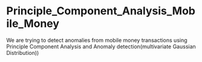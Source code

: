 # Principle_Component_Analysis_Mobile_Money
We are trying to detect anomalies from mobile money transactions using Principle Component Analysis and Anomaly detection(multivariate Gaussian Distribution))
